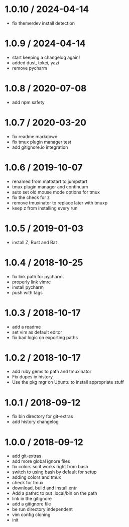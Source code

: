 1.0.10 / 2024-04-14
==================

  * fix themerdev install detection

1.0.9 / 2024-04-14
==================

  * start keeping a changelog again!
  * added dust, tokei, yazi
  * remove pycharm


1.0.8 / 2020-07-08
==================

  * add npm safety

1.0.7 / 2020-03-20
==================

  * fix readme markdown
  * fix tmux plugin manager test
  * add gitignore.io integration

1.0.6 / 2019-10-07
==================

  * renamed from mattstart to jumpstart
  * tmux plugin manager and continuum
  * auto set old mouse mode options for tmux
  * fix the check for z
  * remove tmuxinator to replace later with tmuxp
  * keep z from installing every run

1.0.5 / 2019-01-03
==================

  * install Z, Rust and Bat

1.0.4 / 2018-10-25 
==================

 * fix link path for pycharm.
 * properly link vimrc
 * install pycharm
 * push with tags

1.0.3 / 2018-10-17
==================

  * add a readme
  * set vim as default editor
  * fix bad logic on exporting paths

1.0.2 / 2018-10-17
==================

  * add ruby gems to path and tmuxinator
  * Fix dupes in history
  * Use the pkg mgr on Ubuntu to install appropriate stuff

1.0.1 / 2018-09-12
==================

  * fix bin directory for git-extras
  * add history changelog

1.0.0 / 2018-09-12 
==================

 * add git-extras
 * add more global ignore files
 * fix colors so it works right from bash
 * switch to using bash by default for setup
 * adding colors and tmux
 * check for tmux
 * download, build and install entr
 * Add a pathrc to put .local/bin on the path
 * link in the gitignore
 * add a gitignore file
 * be run directory independent
 * vim config cloning
 * init
